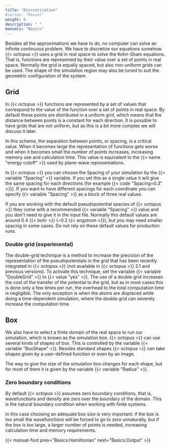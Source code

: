 ```yaml
---
title: "Discretization"
#series: "Manual"
weight: 6
description: " "
manuals: "Basics"
---
```



Besides all the approximations we have to do, no computer can solve an infinite continuous problem. We have to discretize our equations somehow. {{< octopus >}} uses a grid in real space to solve the Kohn-Sham equations. That is, functions are represented by their value over a set of points in real space. Normally the grid is equally spaced, but also non-uniform grids can be used. The shape of the simulation region may also be tuned to suit the geometric configuration of the system.

## Grid

In {{< octopus >}} functions are represented by a set of values that correspond to the value of the function over a set of points in real space. By default these points are distributed in a uniform grid, which means that the distance between points is a constant for each direction. It is possible to have grids that are not uniform, but as this is a bit more complex we will discuss it later. 

In this scheme, the separation between points, or spacing, is a critical value. When it becomes large the representation of functions gets worse and when it becomes small the number of points increases, increasing memory use and calculation time. This value is equivalent to the {{< name "energy cutoff" >}} used by plane-wave representations.

In {{< octopus >}} you can choose the Spacing of your simulation by the {{< variable "Spacing" >}} variable. If you set this as a single value it will give the same spacing for each directions (for example {{< code "Spacing=0.3" >}}). If you want to have different spacings for each coordinate you can specify {{< variable "Spacing" >}} as a block of three real values.

If you are working with the default pseudopotential species of {{< octopus >}} they come with a recommended {{< variable "Spacing" >}} value and you don't need to give it in the input file. Normally this default values are around 0.4 {{< bohr >}} (~0.2 {{< angstrom >}}), but you may need smaller spacing in some cases. Do not rely on these default values for production runs.

### Double grid (experimental)

The double-grid technique is a method to increase the precision of the representation of the pseudopotentials in the grid that has been recently integrated in {{< octopus >}} (not available in {{< octopus >}} 2.1 and previous versions). To activate this technique, set the variable {{< variable "DoubleGrid" >}} to {{< value "yes" >}}. The use of a double grid increases the cost of the transfer of the potential to the grid, but as in most cases this is done only a few times per run, the overhead to the total computation time is negligible. The only exception is when the atoms are displaced while doing a time-dependent simulation, where the double grid can severely increase the computation time.

## Box

We also have to select a finite domain of the real space to run our simulation, which is known as the simulation box. {{< octopus >}} can use several kinds of shapes of box. This is controlled by the variable {{< variable "BoxShape" >}}. Besides standard shapes {{< octopus >}} can take shapes given by a user-defined function or even by an image.

The way to give the size of the simulation box changes for each shape, but for most of them it is given by the variable {{< variable "Radius" >}}.

### Zero boundary conditions

By default {{< octopus >}} assumes zero boundary conditions, that is, wavefunctions and density are zero over the boundary of the domain. This is the natural boundary condition when working with finite systems.

In this case choosing an adequate box size is very important: if the box is too small the wavefunctions will be forced to go to zero unnaturally, but if the box is too large, a larger number of points is needed, increasing calculation time and memory requirements.

{{< manual-foot prev="Basics:Hamiltonian" next="Basics:Output" >}}
